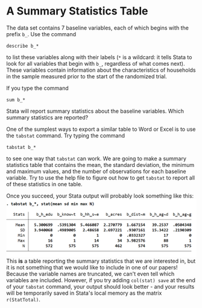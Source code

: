 # A Summary Statistics Table

The data set contains 7 baseline variables, each of which begins with the prefix `b_`.  Use the 
command
```
describe b_*
```
to list these variables along with their labels (`*` is a wildcard:  it tells Stata to look for all variables 
that begin with `b_`, regardless of what comes next).  These variables contain information about 
the characteristics of households in the sample measured prior to the start of the 
randomized trial.  
 
If you type the command 
```
sum b_*
``` 
Stata will report summary statistics about the baseline variables.  Which summary statistics are reported?

One of the sumplest ways to export a similar table to Word or Excel is to use the `tabstat` command.  Try 
typing the command 
```
tabstat b_*
```
to see one way that `tabstat` can work.  We are going to make a summary statistics table that contains 
the mean, the standard deviation, the minimum and maximum values, and the number of observations for each 
baseline variable.  Try to use the help file to figure out how to get `tabstat` to report all of these 
statistics in one table.

Once you succeed, your Stata output will probably look something like this:
![tabstat output](tabstat1.png)
This **is** a table reporting the summary statistics that we are interested in, but it is not 
something that we would like to include in one of our papers!  Because the variable names are 
truncated, we can't even tell which variables are included.  However, if you try adding 
`col(stat) save` at the end of your `tabstat` command, your output should look better - and your results 
will be temporarily saved in Stata's local memory as the matrix `r(StatTotal)`.
